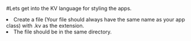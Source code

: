 #Lets get into the KV language for styling the apps.
<li>Create a file (Your file should always have the same name as your app class) with .kv as the extension. </li>
<li>The file should be in the same directory.</li>
